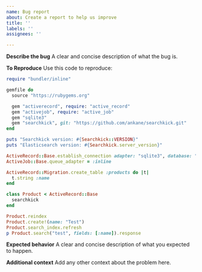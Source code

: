 ```yaml
---
name: Bug report
about: Create a report to help us improve
title: ''
labels: ''
assignees: ''

---
```


**Describe the bug**
A clear and concise description of what the bug is.

**To Reproduce**
Use this code to reproduce:

```ruby
require "bundler/inline"

gemfile do
  source "https://rubygems.org"

  gem "activerecord", require: "active_record"
  gem "activejob", require: "active_job"
  gem "sqlite3"
  gem "searchkick", git: "https://github.com/ankane/searchkick.git"
end

puts "Searchkick version: #{Searchkick::VERSION}"
puts "Elasticsearch version: #{Searchkick.server_version}"

ActiveRecord::Base.establish_connection adapter: "sqlite3", database: ":memory:"
ActiveJob::Base.queue_adapter = :inline

ActiveRecord::Migration.create_table :products do |t|
  t.string :name
end

class Product < ActiveRecord::Base
  searchkick
end

Product.reindex
Product.create!(name: "Test")
Product.search_index.refresh
p Product.search("test", fields: [:name]).response
```

**Expected behavior**
A clear and concise description of what you expected to happen.

**Additional context**
Add any other context about the problem here.
